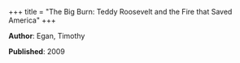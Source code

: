 +++
title = "The Big Burn: Teddy Roosevelt and the Fire that Saved America"
+++



**Author**: Egan, Timothy

**Published**: 2009
